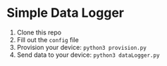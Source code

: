 # Simple Data Logger
1. Clone this repo
2. Fill out the `config` file
3. Provision your device: `python3 provision.py`
4. Send data to your device: `python3 dataLogger.py`
